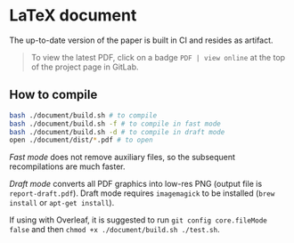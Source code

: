 # LaTeX document

The up-to-date version of the paper is built in CI and resides as artifact.

> To view the latest PDF, click on a badge `PDF | view online` at the top of the project page in GitLab.

## How to compile

```bash
bash ./document/build.sh # to compile
bash ./document/build.sh -f # to compile in fast mode
bash ./document/build.sh -d # to compile in draft mode
open ./document/dist/*.pdf # to open
```

*Fast mode* does not remove auxiliary files, so the subsequent recompilations are much faster.

*Draft mode* converts all PDF graphics into low-res PNG (output file is `report-draft.pdf`).
Draft mode requires `imagemagick` to be installed (`brew install` or `apt-get install`).

If using with Overleaf, it is suggested to run `git config core.fileMode false` and then `chmod +x ./document/build.sh ./test.sh`.

